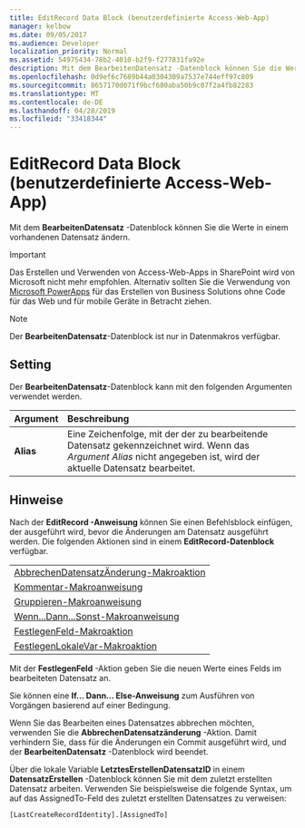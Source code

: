 ```yaml
---
title: EditRecord Data Block (benutzerdefinierte Access-Web-App)
manager: kelbow
ms.date: 09/05/2017
ms.audience: Developer
localization_priority: Normal
ms.assetid: 54975434-78b2-4010-b2f9-f277831fa92e
description: Mit dem BearbeitenDatensatz -Datenblock können Sie die Werte in einem vorhandenen Datensatz ändern.
ms.openlocfilehash: 0d9ef6c7689b44a0304309a7537e744eff97c809
ms.sourcegitcommit: 8657170d071f9bcf680aba50b9c07f2a4fb82283
ms.translationtype: MT
ms.contentlocale: de-DE
ms.lasthandoff: 04/28/2019
ms.locfileid: "33418344"
---
```

# <a name="editrecord-data-block-access-custom-web-app"></a>EditRecord Data Block (benutzerdefinierte Access-Web-App)

Mit dem **BearbeitenDatensatz** -Datenblock können Sie die Werte in einem vorhandenen Datensatz ändern. 
  
> [!IMPORTANT]
> Das Erstellen und Verwenden von Access-Web-Apps in SharePoint wird von Microsoft nicht mehr empfohlen. Alternativ sollten Sie die Verwendung von [Microsoft PowerApps](https://powerapps.microsoft.com/en-us/) für das Erstellen von Business Solutions ohne Code für das Web und für mobile Geräte in Betracht ziehen. 
  
> [!NOTE]
> Der **BearbeitenDatensatz**-Datenblock ist nur in Datenmakros verfügbar. 
  
## <a name="setting"></a>Setting

Der **BearbeitenDatensatz**-Datenblock kann mit den folgenden Argumenten verwendet werden. 
  
|**Argument**|**Beschreibung**|
|:-----|:-----|
|**Alias** <br/> |Eine Zeichenfolge, mit der der zu bearbeitende Datensatz gekennzeichnet wird. Wenn das  *Argument Alias*  nicht angegeben ist, wird der aktuelle Datensatz bearbeitet.  <br/> |
   
## <a name="remarks"></a>Hinweise

Nach der **EditRecord -Anweisung** können Sie einen Befehlsblock einfügen, der ausgeführt wird, bevor die Änderungen am Datensatz ausgeführt werden. Die folgenden Aktionen sind in einem **EditRecord-Datenblock** verfügbar. 
  
||
|:-----|
|[AbbrechenDatensatzÄnderung-Makroaktion](cancelrecordchange-macro-action-access-custom-web-app.md) <br/> |
|[Kommentar-Makroanweisung](comment-macro-block-access-custom-web-app.md) <br/> |
|[Gruppieren-Makroanweisung](group-macro-block-access-custom-web-app.md) <br/> |
|[Wenn...Dann...Sonst-Makroanweisung](ifthenelse-macro-block-access-custom-web-app.md) <br/> |
|[FestlegenFeld-Makroaktion](setfield-macro-action-access-custom-web-app.md) <br/> |
|[FestlegenLokaleVar-Makroaktion](setlocalvar-macro-action-access-custom-web-app.md) <br/> |
   
Mit der **FestlegenFeld** -Aktion geben Sie die neuen Werte eines Felds im bearbeiteten Datensatz an. 
  
Sie können eine **If... Dann... Else-Anweisung** zum Ausführen von Vorgängen basierend auf einer Bedingung. 
  
Wenn Sie das Bearbeiten eines Datensatzes abbrechen möchten, verwenden Sie die **AbbrechenDatensatzänderung** -Aktion. Damit verhindern Sie, dass für die Änderungen ein Commit ausgeführt wird, und der **BearbeitenDatensatz** -Datenblock wird beendet. 
  
Über die lokale Variable **LetztesErstellenDatensatzID** in einem **DatensatzErstellen** -Datenblock können Sie mit dem zuletzt erstellten Datensatz arbeiten. Verwenden Sie beispielsweise die folgende Syntax, um auf das AssignedTo-Feld des zuletzt erstellten Datensatzes zu verweisen: 
  
`[LastCreateRecordIdentity].[AssignedTo]`


